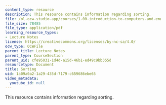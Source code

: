```yaml
---
content_type: resource
description: This resource contains information regarding sorting.
file: /ol-ocw-studio-app/courses/1-00-introduction-to-computers-and-engineering-problem-solving-spring-2012/1a09a0a21a29435d7179c659686ebe65_MIT1_00S12_Lec_34.pdf
file_size: 78485
file_type: application/pdf
learning_resource_types:
- Lecture Notes
license: https://creativecommons.org/licenses/by-nc-sa/4.0/
ocw_type: OCWFile
parent_title: Lecture Notes
parent_type: CourseSection
parent_uid: cfe95031-1d4d-a15d-46b1-ed49c9bb355d
resourcetype: Document
title: Sorting
uid: 1a09a0a2-1a29-435d-7179-c659686ebe65
video_metadata:
  youtube_id: null
---
```

This resource contains information regarding sorting.